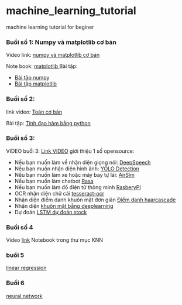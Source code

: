 # machine_learning_tutorial
machine learning tutorial for beginer

### Buổi số 1: Numpy và  matplotlib cơ bản
Video link: [numpy và matplotlib cơ bản](https://youtu.be/q0pS1nV1DII)

Note book: [matplotlib  ](https://github.com/sonnhfit/machine_learning_tutorial/blob/master/matplotlib/matplotlib-tutorial.ipynb)
Bài tập:  
- [Bài tập numpy](https://github.com/sonnhfit/machine_learning_tutorial/tree/master/numpy)
- [Bài tập matplotlib](https://github.com/sonnhfit/machine_learning_tutorial/tree/master/matplotlib)

### Buổi số 2: 
link video: [Toán cơ bản](https://youtu.be/kn_G2Je0u_o)

Bài tập: [Tính đạo hàm bằng python](https://github.com/sonnhfit/machine_learning_tutorial/blob/master/Math/differentiation.ipynb)

### Buổi số 3:
VIDEO buổi 3: [Link VIDEO](https://youtu.be/4tbd5JadRQ4)
giới thiệu 1 số opensource:

- Nếu bạn muốn làm  về nhận diện  giọng  nói: [DeepSpeech](https://github.com/mozilla/DeepSpeech)
- Nếu bạn muốn nhận diện hình ảnh: [YOLO Detection](https://github.com/pjreddie/darknet)
- Nếu bạn muốn làm xe hoặc máy bay tự lái: [AirSim](https://github.com/microsoft/AirSim)
- Nếu bạn muốn làm chatbot [Rasa](https://rasa.com/docs/rasa/installation/)
- Nếu bạn muốn làm đồ điện tử  thông minh [RasberyPI](https://www.raspberrypi.org/products/raspberry-pi-4-model-b/)
- OCR nhận diện chữ cái [tesseract-ocr](https://github.com/tesseract-ocr/tesseract)
- Nhận diện điểm danh  khuôn mặt đơn giản [Điểm danh haarcascade](https://github.com/sonnhfit/Face-Recognition-Attendance-System/tree/master/FRAS)
- Nhận diện  [khuôn mặt bằng deeplearning](https://github.com/sonnhfit/codebase)
- Dự đoán [LSTM dự đoán stock ](https://github.com/scorpionhiccup/StockPricePrediction)

### Buổi số 4
Video [link](https://youtu.be/PqL2Cc5537U)
Notebook trong thư mục KNN

### buổi 5
[linear regression](https://youtu.be/-ObIbjuYPzE)

### Buổi 6
[neural network](https://youtu.be/YKdMBHDvhVc)
